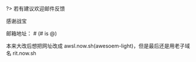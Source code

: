 ?> 若有建议欢迎邮件反馈

感谢战宝

邮箱地址： #  (# is @)

本来大改后想把网址改成 awsl.now.sh(awesoem-light)，但是最后还是用老子域名 rit.now.sh
